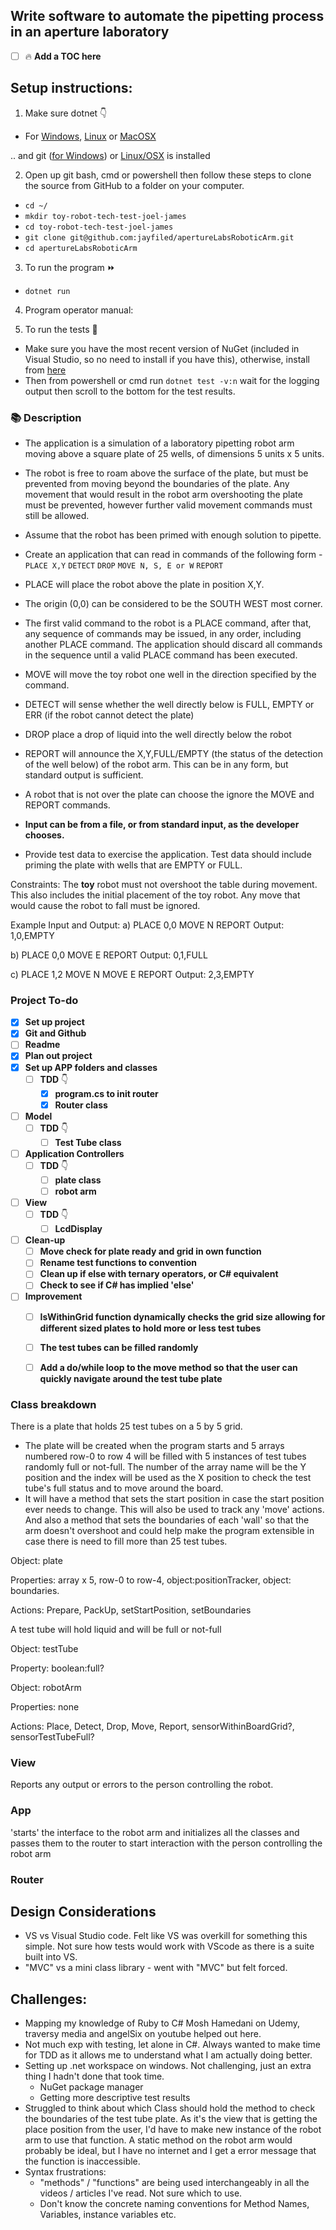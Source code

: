 ## Write software to automate the pipetting process in an aperture laboratory

- [ ] 🔥 **Add a TOC here**

## Setup instructions:
1. Make sure dotnet 👇

- For [Windows](https://dotnet.microsoft.com/download/dotnet-core/2.2), [Linux](https://dotnet.microsoft.com/download/linux-package-manager/rhel/sdk-2.2.300) or [MacOSX](https://dotnet.microsoft.com/download/thank-you/dotnet-sdk-2.2.300-macos-x64-installer)

.. and git ([for Windows](https://git-scm.com/download/win)) or [Linux/OSX](https://git-scm.com/book/en/v2/Getting-Started-Installing-Git) is installed

2. Open up git bash, cmd or powershell then follow these steps to clone the source from GitHub to a folder on your computer.

- `cd ~/`
- `mkdir toy-robot-tech-test-joel-james`
- `cd toy-robot-tech-test-joel-james`
- `git clone git@github.com:jayfiled/apertureLabsRoboticArm.git`
- `cd apertureLabsRoboticArm`

3. To run the program ⏩
- `dotnet run`

4. Program operator manual:

4. To run the tests 🧪
- Make sure you have the most recent version of NuGet (included in Visual Studio, so no need to install if you have this), otherwise, install from [here](https://dist.nuget.org/win-x86-commandline/latest/nuget.exe)
- Then from powershell or cmd run `dotnet test -v:n` wait for the logging output then scroll to the bottom for the test results.


### 📚 Description
- The application is a simulation of a laboratory pipetting robot arm moving above a square plate of 25 wells, of dimensions 5 units x 5 units.
- The robot is free to roam above the surface of the plate, but must be prevented from moving beyond the boundaries of the plate. Any movement that would result in the robot arm overshooting the plate must be prevented, however further valid movement commands must still be allowed.
- Assume that the robot has been primed with enough solution to pipette.

- Create an application that can read in commands of the following form -
    `PLACE X,Y`
    `DETECT`
    `DROP`
    `MOVE N, S, E or W`
    `REPORT`

- PLACE will place the robot above the plate in position X,Y.
- The origin (0,0) can be considered to be the SOUTH WEST most corner.
- The first valid command to the robot is a PLACE command, after that, any sequence of commands may be issued, in any order, including another PLACE command. The application should discard all commands in the sequence until a valid PLACE command has been executed.
- MOVE will move the toy robot one well in the direction specified by the command.
- DETECT will sense whether the well directly below is FULL, EMPTY or ERR (if the robot cannot detect the plate)
- DROP place a drop of liquid into the well directly below the robot
- REPORT will announce the X,Y,FULL/EMPTY (the status of the detection of the well below) of the robot arm. This can be in any form, but standard output is sufficient.

- A robot that is not over the plate can choose the ignore the MOVE and REPORT commands.
- **Input can be from a file, or from standard input, as the developer chooses.**
- Provide test data to exercise the application. Test data should include priming the plate with wells that are EMPTY or FULL.

Constraints:
The **toy** robot must not overshoot the table during movement. This also includes the initial placement of the toy robot.
Any move that would cause the robot to fall must be ignored.

Example Input and Output:
a)
PLACE 0,0
MOVE N
REPORT
Output: 1,0,EMPTY

b)
PLACE 0,0
MOVE E
REPORT
Output: 0,1,FULL

c)
PLACE 1,2
MOVE N
MOVE E
REPORT
Output: 2,3,EMPTY


### Project To-do
- [x] **Set up project**
- [x] **Git and Github**
- [ ] **Readme**
- [x] **Plan out project**
- [x] **Set up APP folders and classes**
    - [ ] **TDD** 👇
        - [x] **program.cs to init router**
        - [x] **Router class**
- [ ] **Model**
    - [ ] **TDD** 👇
        - [ ] **Test Tube class**
- [ ] **Application Controllers**
    - [ ] **TDD** 👇
        - [ ] **plate class**
        - [ ] **robot arm**
- [ ] **View**
    - [ ] **TDD** 👇
        - [ ] **LcdDisplay**
- [ ] **Clean-up**
    - [ ] **Move check for plate ready and grid in own function**
    - [ ] **Rename test functions to convention**
    - [ ] **Clean up if else with ternary operators, or C# equivalent**
    - [ ] **Check to see if C# has implied 'else'**
- [ ] **Improvement**
    - [ ] **IsWithinGrid function dynamically checks the grid size allowing for different sized plates to hold more or less test tubes**
    - [ ] **The test tubes can be filled randomly**
    - [ ] **Add a do/while loop to the move method so that the user can quickly navigate around the test tube plate**




        
    
### Class breakdown

There is a plate that holds 25 test tubes on a 5 by 5 grid.

- The plate will be created when the program starts and 5 arrays numbered row-0 to row 4 will be filled with 5 instances of test tubes randomly full or not-full.  The number of the array name will be the Y position and the index will be used as the X position to check the test tube's full status and to move around the board.
- It will have a method that sets the start position in case the start position ever needs to change.  This will also be used to track any 'move' actions.  And also a method  that sets the boundaries of each 'wall' so that the arm doesn't overshoot and could help make the program extensible in case there is need  to fill more than 25 test tubes.

Object: plate

Properties: array x 5, row-0 to row-4, object:positionTracker, object: boundaries.

Actions: Prepare, PackUp, setStartPosition, setBoundaries

A test tube will hold liquid and will be full or not-full

Object: testTube

Property: boolean:full?

Object: robotArm

Properties: none

Actions: Place, Detect, Drop, Move, Report, sensorWithinBoardGrid?, sensorTestTubeFull?

### View

Reports any output or errors to the person controlling the robot.

### App

'starts' the interface to the robot arm and initializes all the classes and passes them to the router to start interaction with the person controlling the robot arm

### Router

## Design Considerations
- VS vs Visual Studio code. Felt like VS was overkill for something this simple.  Not sure how tests would work with VScode as there is a suite built into VS.
- "MVC" vs a mini class library - went with "MVC" but felt forced.

## Challenges:
- Mapping my knowledge of Ruby to C#
    Mosh Hamedani on Udemy, traversy media and angelSix on youtube helped out here.
- Not much exp with testing, let alone in C#.
    Always wanted to make time for TDD as it allows me to understand what I am actually doing better.
- Setting up .net workspace on windows. Not challenging, just an extra thing I hadn't done that took time.
    - NuGet package manager
    - Getting more descriptive test results
- Struggled to think about which Class should hold the method to check the boundaries of the test tube plate. As it's the view that is getting the place position from the user, I'd have to make new instance of the robot arm to use that function. A static method on the robot arm would probably be ideal, but I have no internet and I get a error message that the function is inaccessible.
- Syntax frustrations:
    - "methods" / "functions" are being used interchangeably in all the videos / articles I've read. Not sure which to use.
    - Don't know the concrete naming conventions for Method Names, Variables, instance variables etc.
